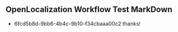 ## OpenLocalization Workflow Test MarkDown
* 6fcd5b8d-9bb6-4b4c-9b10-f34cbaaa00c2 thanks!

<!--HONumber=Jan17_HO1-->


